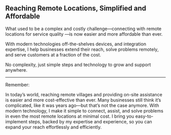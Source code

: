 
## Reaching Remote Locations, Simplified and Affordable

What used to be a complex and costly challenge—connecting with remote locations for service quality —is now easier and more affordable than ever. 

With modern technologies off-the-shelves devices, and integration expertise, I help businesses extend their reach, solve problems remotely, and serve customers at a fraction of the cost. 

No complexity, just simple steps and technology to grow and support anywhere.



---

Remember:

In today’s world, reaching remote villages and providing on-site assistance is easier and more cost-effective than ever. Many businesses still think it’s complicated, like it was years ago—but that’s not the case anymore. With modern technology, I make it simple to connect, assist, and solve problems in even the most remote locations at minimal cost. I bring you easy-to-implement steps, backed by my expertise and experience, so you can expand your reach effortlessly and efficiently.


